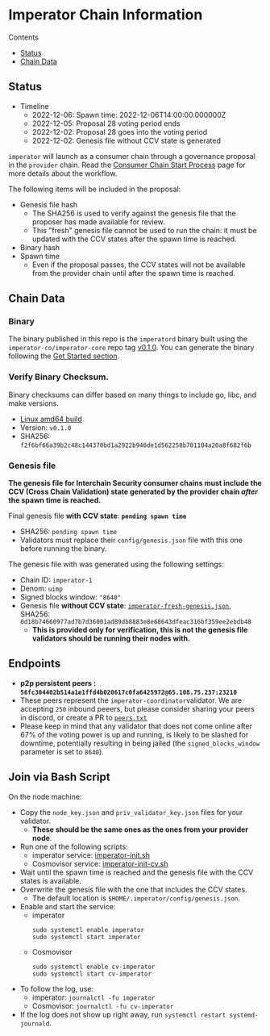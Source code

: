 # Imperator Chain Information

Contents

* [Status](#status)
* [Chain Data](#chain-data)

## Status

* Timeline
   * 2022-12-06: Spawn time: 2022-12-06T14:00:00.000000Z
   * 2022-12-05: Proposal 28 voting period ends
   * 2022-12-02: Proposal 28 goes into the voting period
   * 2022-12-02: Genesis file without CCV state is generated

`imperator` will launch as a consumer chain through a governance proposal in the `provider` chain. Read the [Consumer Chain Start Process]([/docs/Consumer-Chain-Start-Process.md](https://github.com/hyphacoop/ics-testnets/blob/main/docs/Consumer-Chain-Start-Process.md)) page for more details about the workflow.

The following items will be included in the proposal:
* Genesis file hash
  * The SHA256 is used to verify against the genesis file that the proposer has made available for review.
  * This "fresh" genesis file cannot be used to run the chain: it must be updated with the CCV states after the spawn time is reached.
* Binary hash
* Spawn time
  * Even if the proposal passes, the CCV states will not be available from the provider chain until after the spawn time is reached.

## Chain Data

### Binary

The binary published in this repo is the `imperatord` binary built using the `imperator-co/imperator-core` repo tag [v0.1.0](https://github.com/imperator-co/imperator-core/releases/tag/v0.1.0). You can generate the binary following the [Get Started section](https://github.com/imperator-co/imperator-core/tree/v0.1.0#get-started).

### Verify Binary Checksum.
Binary checksums can differ based on many things to include go, libc, and make versions.

  * [Linux amd64 build](imperatord)
  * Version: `v0.1.0`
  * SHA256: `f2f6bf66a39b2c48c144370bd1a2922b946de1d562258b701104a20a8f682f6b`

### Genesis file

**The genesis file for Interchain Security consumer chains must include the CCV (Cross Chain Validation) state generated by the provider chain _after_ the spawn time is reached.**

Final genesis file **with CCV state**: **`pending spawn time`**
- SHA256: `pending spawn time`
- Validators must replace their `config/genesis.json` file with this one before running the binary.

The genesis file with was generated using the following settings:

* Chain ID: `imperator-1`
* Denom: `uimp`
* Signed blocks window: `"8640"`
* Genesis file **without CCV state**: [`imperator-fresh-genesis.json`](imperator-fresh-genesis.json), SHA256: `0d18b74660977ad7b7d36001ad89db8883e8e68643dfeac316bf359ee2ebdb48`
  * **This is provided only for verification, this is not the genesis file validators should be running their nodes with.**

## Endpoints

* **p2p persistent peers : `56fc304402b514a1e1ffd4b020617c0fa6425972@65.108.75.237:23210`**
* These peers represent the `imperator-coordinator`validator. We are accepting `250` inbound peeers, but please consider sharing your peers in discord, or create a PR to [`peers.txt`](peers.txt)
* Please keep in mind that any validator that does not come online after 67% of the voting power is up and running, is likely to be slashed for downtime, potentially resulting in being jailed (the `signed_blocks_window` parameter is set to `8640`).

## Join via Bash Script

On the node machine:
- Copy the `node_key.json` and `priv_validator_key.json` files for your validator.
  - **These should be the same ones as the ones from your provider node**.
- Run one of the following scripts:
  - imperator service: [imperator-init.sh](imperator-init.sh)
  - Cosmovisor service: [imperator-init-cv.sh](imperator-init-cv.sh)
- Wait until the spawn time is reached and the genesis file with the CCV states is available.
- Overwrite the genesis file with the one that includes the CCV states.
  - The default location is `$HOME/.imperator/config/genesis.json`.
- Enable and start the service:
  - imperator
    ```
    sudo systemctl enable imperator
    sudo systemctl start imperator
    ```
  - Cosmovisor
    ```
    sudo systemctl enable cv-imperator
    sudo systemctl start cv-imperator
    ```
- To follow the log, use:
  - imperator: `journalctl -fu imperator`
  - Cosmovisor: `journalctl -fu cv-imperator`
- If the log does not show up right away, run `systemctl restart systemd-journald`.

